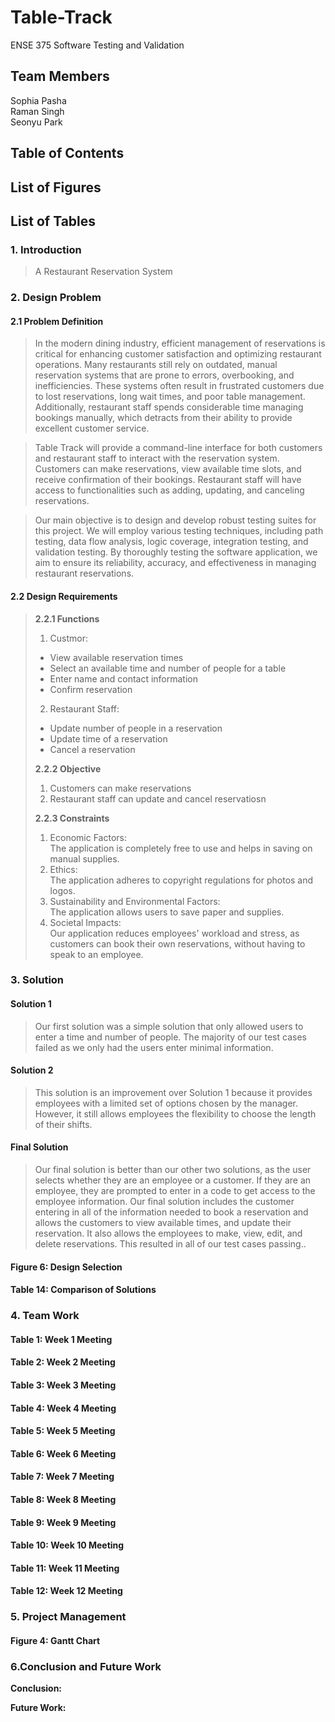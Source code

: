 
# Table-Track
ENSE 375 Software Testing and Validation


## Team Members
Sophia Pasha <br />
Raman Singh <br />
Seonyu Park <br />


## Table of Contents



## List of Figures


## List of Tables
 

### 1. Introduction <br />
> A Restaurant Reservation System<br />
>
> 
### 2. Design Problem
#### 2.1 Problem Definition <br />
> In the modern dining industry, efficient management of reservations is critical for enhancing customer satisfaction and optimizing restaurant operations. Many restaurants still rely on outdated, manual reservation systems that are prone to errors, overbooking, and inefficiencies. These systems often result in frustrated customers due to lost reservations, long wait times, and poor table management. Additionally, restaurant staff spends considerable time managing bookings manually, which detracts from their ability to provide excellent customer service.

> Table Track will provide a command-line interface for both customers and restaurant staff to interact with the reservation system. Customers can make reservations, view available time slots, and receive confirmation of their bookings. Restaurant staff will have access to functionalities such as adding, updating, and canceling reservations.

> Our main objective is to design and develop robust testing suites for this project. We will employ various testing techniques, including path testing, data flow analysis, logic coverage, integration testing, and validation testing. By thoroughly testing the software application, we aim to ensure its reliability, accuracy, and effectiveness in managing restaurant reservations.<br />

#### 2.2 Design Requirements <br />
> **2.2.1 Functions** <br />
> 1. Custmor:<br />
> - View available reservation times
> - Select an available time and number of people for a table
> - Enter name and contact information
> - Confirm reservation
>
> 2. Restaurant Staff:<br />
> - Update number of people in a reservation
> - Update time of a reservation
> - Cancel a reservation
>
> 
> **2.2.2 Objective** <br />
> 1. Customers can make reservations <br />
> 2. Restaurant staff can update and cancel reservatiosn <br />
>
> **2.2.3 Constraints** <br />
> 1. Economic Factors:<br />
> The application is completely free to use and helps in saving on manual supplies. <br />
> 2. Ethics: <br />
> The application adheres to copyright regulations for photos and logos. <br />
> 3. Sustainability and Environmental Factors: <br />
> The application allows users to save paper and supplies.<br />
> 4. Societal Impacts: <br />
> Our application reduces employees' workload and stress, as customers can book their own reservations, without having to speak to an employee. <br />

### 3. Solution
#### Solution 1<br />
> Our first solution was a simple solution that only allowed users to enter a time and number of people. The majority of our test cases failed as we only had the users enter minimal information.<br />
>
> 
#### Solution 2 <br />
> This solution is an improvement over Solution 1 because it provides employees with a limited set of options chosen by the manager. However, it still allows employees the flexibility to choose the length of their shifts.<br />
>
> 
#### Final Solution <br />
>  Our final solution is better than our other two solutions, as the user selects whether they are an employee or a customer. If they are an employee, they are prompted to enter in a code to get access to the employee information. Our final solution includes the customer entering in all of the information needed to book a reservation and allows the customers to view available times, and update their reservation. It also allows the employees to make, view, edit, and delete reservations. This resulted in all of our test cases passing..<br />

#### Figure 6: Design Selection <br  />

#### Table 14: Comparison of Solutions


### 4. Team Work
#### Table 1: Week 1 Meeting 

#### Table 2: Week 2 Meeting

#### Table 3: Week 3 Meeting

#### Table 4: Week 4 Meeting

#### Table 5: Week 5 Meeting

#### Table 6: Week 6 Meeting

#### Table 7: Week 7 Meeting

#### Table 8: Week 8 Meeting
 
#### Table 9: Week 9 Meeting

#### Table 10: Week 10 Meeting

#### Table 11: Week 11 Meeting
 
#### Table 12: Week 12 Meeting

### 5. Project Management
#### Figure 4: Gantt Chart


### 6.Conclusion and Future Work
**Conclusion:** <br />

**Future Work:** <br />
